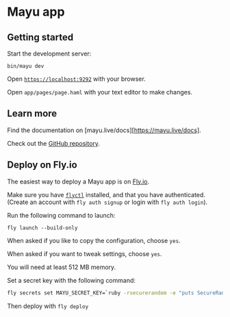 # Mayu app

## Getting started

Start the development server:

`bin/mayu dev`

Open [`https://localhost:9292`](https://localhost:9292) with your browser.

Open `app/pages/page.haml` with your text editor to make changes.

## Learn more

Find the documentation on [mayu.live/docs][https://mayu.live/docs].

Check out the [GitHub repository](https://github.com/mayu-live/framework).

## Deploy on Fly.io

The easiest way to deploy a Mayu app is on [Fly.io](https://fly.io/).

Make sure you have [`flyctl`](https://fly.io/docs/hands-on/install-flyctl/)
installed, and that you have authenticated.
(Create an account with `fly auth signup` or login with `fly auth login`).

Run the following command to launch:

`fly launch --build-only`

When asked if you like to copy the configuration, choose `yes`.

When asked if you want to tweak settings, choose `yes`.

You will need at least 512 MB memory.

Set a secret key with the following command:

```bash
fly secrets set MAYU_SECRET_KEY=`ruby -rsecurerandom -e "puts SecureRandom.alphanumeric(128)"`
```

Then deploy with `fly deploy`
